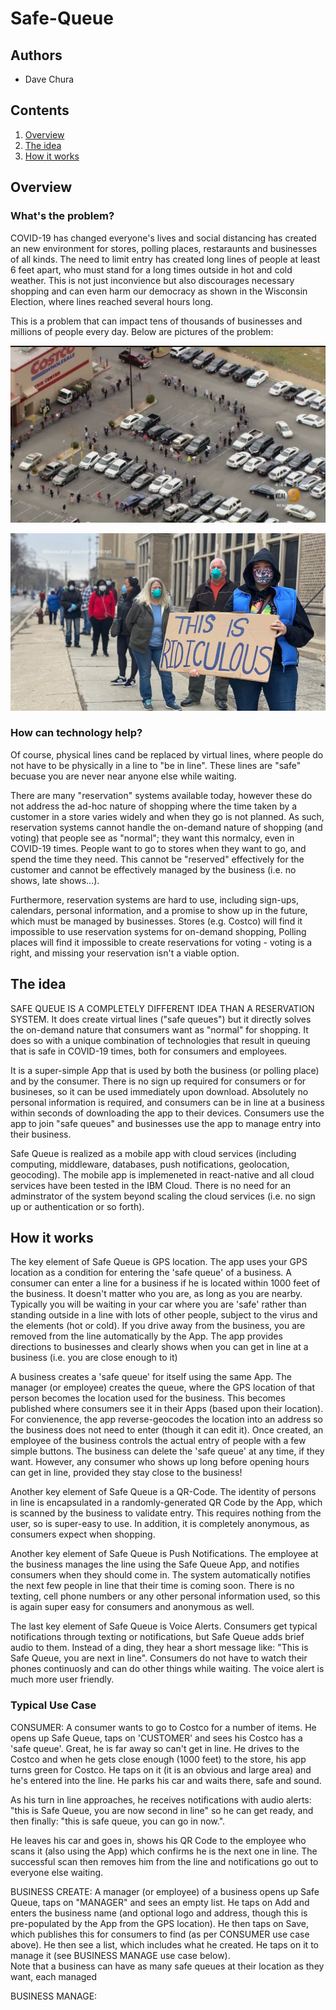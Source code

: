# Safe-Queue

## Authors

- Dave Chura


## Contents

1. [Overview](#overview)
2. [The idea](#the-idea)
3. [How it works](#how-it-works)


## Overview

### What's the problem?

COVID-19 has changed everyone's lives and social distancing has created an new environment for stores, polling places, restaraunts and businesses of all kinds.  The need to limit entry has created long lines of people at least 6 feet apart, who must stand for a long times outside in hot and cold weather.  This is not just inconvience but also discourages necessary shopping and can even harm our democracy as shown in the Wisconsin Election,  where lines reached several hours long.

This is a problem that can impact tens of thousands of businesses and millions of people every day.  Below are pictures of the problem:


![Costco Lines April 2020](/images/costco5.jpg)

![Wisconsin Election April 2020](/images/wisconsin1.jpg)

### How can technology help?

Of course, physical lines cand be replaced by virtual lines, where people do not have to be physically in a line to "be in line". These lines are "safe" becuase you are never near anyone else while waiting.

There are many "reservation" systems available today, however these do not address the ad-hoc nature of shopping where the time taken by a customer in a store varies widely and when they go is not planned.  As such, reservation systems cannot handle the on-demand nature of shopping (and voting) that people see as "normal"; they want this normalcy, even in COVID-19 times.  People want to go to stores when they want to go, and spend the time they need. This cannot be "reserved" effectively for the customer and cannot be effectively managed by the business (i.e. no shows, late shows...).

Furthermore, reservation systems are hard to use, including sign-ups, calendars, personal information, and a promise to show up in the future, which must be managed by businesses.  Stores (e.g. Costco) will find it impossible to use reservation systems for on-demand shopping, Polling places will find it impossible to create reservations for voting - voting is a right, and missing your reservation isn't a viable option.


## The idea

SAFE QUEUE IS A COMPLETELY DIFFERENT IDEA THAN A RESERVATION SYSTEM. It does create virtual lines ("safe queues") but it directly solves the on-demand nature that consumers want as "normal" for shopping. It does so with a unique combination of technologies that result in queuing that is safe in COVID-19 times, both for consumers and employees.

It is a super-simple App that is used by both the business (or polling place) and by the consumer.   There is no sign up required for consumers or for busineses, so it can be used immediately upon download. Absolutely no personal information is required, and consumers can be in line at a business within seconds of downloading the app to their devices.   Consumers use the app to join "safe queues" and businesses  use the app to manage entry into their business.  

Safe Queue is realized as a mobile app with cloud services (including computing, middleware, databases, push notifications, geolocation, geocoding). The mobile app is implemeneted in react-native and all cloud services have been tested in the IBM Cloud.   There is no need for an adminstrator of the system beyond scaling the cloud services (i.e. no sign up or authentication or so forth).


## How it works

The key element of Safe Queue is GPS location.  The app uses your GPS location as a condition for entering the 'safe queue' of a business.  A consumer can enter a line for a business if he is located within 1000 feet of the business.  It doesn't matter who you are, as long as you are nearby. Typically you will be waiting in your car where you are 'safe' rather than standing outside in a line with lots of other people, subject to the virus and the elements (hot or cold). If you drive away from the business, you are removed from the line automatically by the App.  The app provides directions to businesses and clearly shows when you can get in line at a business (i.e. you are close enough to it)

A business creates a 'safe queue' for itself using the same App. The manager (or employee) creates the queue, where the GPS location of that person becomes the location used for the business.  This becomes published where consumers see it in their Apps (based upon their location).  For convienence, the app reverse-geocodes the location into an address so the business does not need to enter (though it can edit it).  Once created, an employee of the business controls the actual entry of people with a few simple buttons.  The business can delete the 'safe queue' at any time, if they want.  However, any consumer who shows up long before opening hours can get in line, provided they stay close to the business!

Another key element of Safe Queue is a QR-Code.  The identity of persons in line is encapsulated in a randomly-generated QR Code by the App,  which is scanned by the business to validate entry.  This requires nothing from the user, so is super-easy to use. In addition, it is completely anonymous, as consumers expect when shopping. 

Another key element of Safe Queue is Push Notifications.  The employee at the business manages the line using the Safe Queue App, and notifies consumers when they should come in. The system automatically notifies the next few people in line that their time is coming soon.  There is no texting, cell phone numbers or any other personal information used, so this is again super easy for consumers and anonymous as well.

The last key element of Safe Queue is Voice Alerts.  Consumers get typical notifications through texting or notifications, but Safe Queue adds brief audio to them.  Instead of a ding, they hear a short message like: "This is Safe Queue, you are next in line".  Consumers do not have to watch their phones continuosly and can do other things while waiting. The voice alert is much more user friendly.

### Typical Use Case

CONSUMER: A consumer wants to go to Costco for a number of items.  He opens up Safe Queue, taps on 'CUSTOMER' and sees his Costco has a 'safe queue'. Great, he is far away so can't get in line. He drives to the Costco and when he gets close enough (1000 feet) to the store, his app turns green for Costco. He taps on it (it is an obvious and large area) and he's entered into the line. He parks his car and waits there, safe and sound.

As his turn in line approaches, he receives notifications with audio alerts:  "this is Safe Queue, you are now second in line" so he can get ready,  and then finally: "this is safe queue, you can go in now.".

He leaves his car and goes in, shows his QR Code to the employee who scans it (also using the App) which confirms he is the next one in line.  The successful scan then removes him from the line and notifications go out to everyone else waiting.

BUSINESS CREATE:  A manager (or employee) of a business opens up Safe Queue, taps on "MANAGER" and sees an empty list. He taps on Add and enters the business name (and optional logo and address, though this is pre-populated by the App from the GPS location).  He then taps on Save, which publishes this for consumers to find (as per CONSUMER use case above). He then see a list, which includes what he created. He taps on it to manage it (see BUSINESS MANAGE use case below).  
Note that a business can have as many safe queues at their location as they want, each managed

BUSINESS MANAGE:




